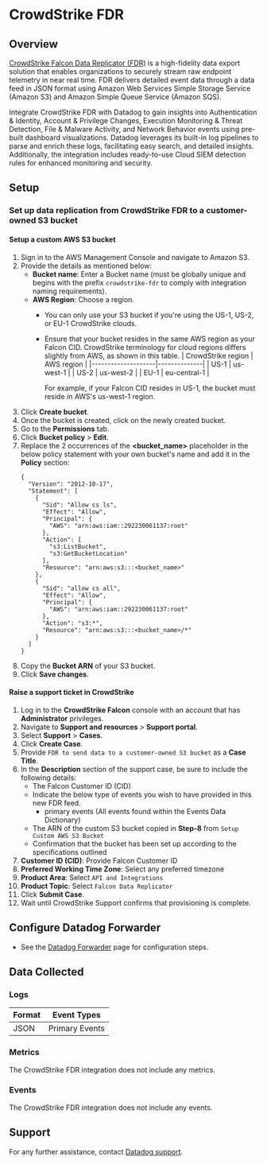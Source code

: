 # CrowdStrike FDR

## Overview

[CrowdStrike Falcon Data Replicator (FDR)][1] is a high-fidelity data export solution that enables organizations to securely stream raw endpoint telemetry in near real time. FDR delivers detailed event data through a data feed in JSON format using Amazon Web Services Simple Storage Service (Amazon S3) and Amazon Simple Queue Service (Amazon SQS).

Integrate CrowdStrike FDR with Datadog to gain insights into Authentication & Identity, Account & Privilege Changes, Execution Monitoring & Threat Detection, File & Malware Activity, and Network Behavior events using pre-built dashboard visualizations. Datadog leverages its built-in log pipelines to parse and enrich these logs, facilitating easy search, and detailed insights. Additionally, the integration includes ready-to-use Cloud SIEM detection rules for enhanced monitoring and security.

## Setup

### Set up data replication from CrowdStrike FDR to a customer-owned S3 bucket

#### Setup a custom AWS S3 bucket
1. Sign in to the AWS Management Console and navigate to Amazon S3.
2. Provide the details as mentioned below:
   - **Bucket name**: Enter a Bucket name (must be globally unique and begins with the prefix `crowdstrike-fdr` to comply with integration naming requirements).
   - **AWS Region**: Choose a region.
      - You can only use your S3 bucket if you're using the US-1, US-2, or EU-1 CrowdStrike clouds.
      - Ensure that your bucket resides in the same AWS region as your Falcon CID.
        CrowdStrike terminology for cloud regions differs slightly from AWS, as shown in this table.
        | CrowdStrike region | AWS region   |
        |--------------------|--------------|
        | US-1               | us-west-1    |
        | US-2               | us-west-2    |
        | EU-1               | eu-central-1 |

        For example, if your Falcon CID resides in US-1, the bucket must reside in AWS's us-west-1 region.
3. Click **Create bucket**.
4. Once the bucket is created, click on the newly created bucket.
5. Go to the **Permissions** tab.
6. Click **Bucket policy** > **Edit**.
7. Replace the 2 occurrences of the **<bucket_name>** placeholder in the below policy statement with your own bucket's name and add it in the **Policy** section: 
    ```
    {
      "Version": "2012-10-17",
      "Statement": [
        {
          "Sid": "Allow cs ls",
          "Effect": "Allow",
          "Principal": {
            "AWS": "arn:aws:iam::292230061137:root"
          },
          "Action": [
            "s3:ListBucket",
            "s3:GetBucketLocation"
          ],
          "Resource": "arn:aws:s3:::<bucket_name>"
        },
        {
          "Sid": "allow cs all",
          "Effect": "Allow",
          "Principal": {
            "AWS": "arn:aws:iam::292230061137:root"
          },
          "Action": "s3:*",
          "Resource": "arn:aws:s3:::<bucket_name>/*"
        }
      ]
    }
    ```
8. Copy the **Bucket ARN** of your S3 bucket.
9. Click **Save changes**.

#### Raise a support ticket in CrowdStrike
1. Log in to the **CrowdStrike Falcon** console with an account that has **Administrator** privileges.
2. Navigate to **Support and resources** > **Support portal**.
3. Select **Support** > **Cases**.
4. Click **Create Case**.
5. Provide `FDR to send data to a customer-owned S3 bucket` as a **Case Title**.
6. In the **Description** section of the support case, be sure to include the following details:
    - The Falcon Customer ID (CID)
    - Indicate the below type of events you wish to have provided in this new FDR feed.
      - primary events (All events found within the Events Data Dictionary)
    - The ARN of the custom S3 bucket copied in **Step-8** from `Setup Custom AWS S3 Bucket`
    - Confirmation that the bucket has been set up according to the specifications outlined
7. **Customer ID (CID)**: Provide Falcon Customer ID
8. **Preferred Working Time Zone**: Select any preferred timezone
9. **Product Area**: Select `API and Integrations`
10. **Product Topic**: Select `Falcon Data Replicator`
11. Click **Submit Case**.
12. Wait until CrowdStrike Support confirms that provisioning is complete.

## Configure Datadog Forwarder

- See the [Datadog Forwarder][2] page for configuration steps.

## Data Collected

### Logs

| Format | Event Types |
| ------ | ----------- |
| JSON   | Primary Events |

### Metrics

The CrowdStrike FDR integration does not include any metrics.

### Events

The CrowdStrike FDR integration does not include any events.

## Support

For any further assistance, contact [Datadog support][3].

[1]: https://www.crowdstrike.com/en-us/resources/data-sheets/falcon-data-replicator/
[2]: https://docs.datadoghq.com/logs/guide/forwarder/?tab=cloudformation
[3]: https://docs.datadoghq.com/help/
[4]: https://github.com/CrowdStrike/FDR